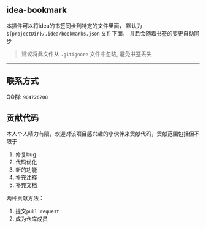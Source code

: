 
## idea-bookmark

本插件可以将idea的书签同步到特定的文件里面， 默认为 `${projectDir}/.idea/bookmarks.json` 文件下面， 并且会随着书签的变更自动同步

> 建议将此文件从 `.gitignore` 文件中忽略, 避免书签丢失

---

## 联系方式

QQ群: `904726708 `

## 贡献代码

本人个人精力有限，欢迎对该项目感兴趣的小伙伴来贡献代码，贡献范围包括但不限于：

1. 修复bug
2. 代码优化
3. 新的功能
4. 补充注释
5. 补充文档

两种贡献方法：
1. 提交`pull request`
2. 成为仓库成员